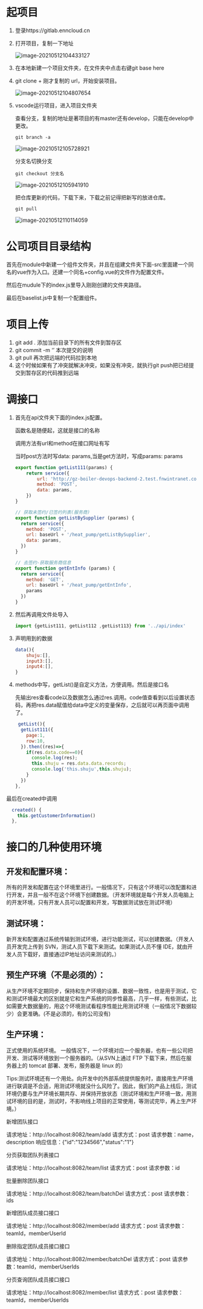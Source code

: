 # 起项目

1. 登录https://gitlab.enncloud.cn

2. 打开项目，复制一下地址

   ![image-20210512104433127](C:\Users\yaotingtinga\AppData\Roaming\Typora\typora-user-images\image-20210512104433127.png)

3. 在本地新建一个项目文件夹，在文件夹中点击右键git base here

4. git clone + 刚才复制的 url，开始安装项目。

   ![image-20210512104807654](C:\Users\yaotingtinga\AppData\Roaming\Typora\typora-user-images\image-20210512104807654.png)

5. vscode运行项目，进入项目文件夹

   查看分支，复制的地址是著项目的有master还有develop，只能在develop中更改。

   ```git
   git branch -a
   ```

   ![image-20210512105728921](C:\Users\yaotingtinga\AppData\Roaming\Typora\typora-user-images\image-20210512105728921.png)

   分支名切换分支

   ```git
   git checkout 分支名
   ```

   ![image-20210512105941910](C:\Users\yaotingtinga\AppData\Roaming\Typora\typora-user-images\image-20210512105941910.png)

   把仓库更新的代码，下载下来，下载之前记得把新写的放进仓库。

   ```git
   git pull
   ```

   ![image-20210512110114059](C:\Users\yaotingtinga\AppData\Roaming\Typora\typora-user-images\image-20210512110114059.png)

# 公司项目目录结构

首先在module中新建一个组件文件夹，并且在组建文件夹下面-src里面建一个同名的vue作为入口。还建一个同名+config.vue的文件作为配置文件。

然后在mudule下的index.js里导入刚刚创建的文件夹路径。

最后在baselist.js中复制一个配置组件。

# 项目上传

1. git add .   添加当前目录下的所有文件到暂存区
2. git commit -m ‘’  本次提交的说明
3. git pull 再次把远端的代码拉到本地
4. 这个时候如果有了冲突就解决冲突，如果没有冲突，就执行git push把已经提交到暂存区的代码推到远端

# 调接口

1. 首先在api文件夹下面的index.js配置。

   函数名是随便起，这就是接口的名称

   调用方法有url和method在接口网址有写

   当时post方法时写data: params,当是get方法时，写成params: params

   ```js
   export function getList111(params) {
       return service({
           url: 'http://gz-boiler-devops-backend-2.test.fnwintranet.com/work/order/list',
           method: 'POST',
           data: params,
       })
   }
   ```

   ```js
   // 获取未签约/已签约列表(服务商)
   export function getListBySupplier (params) {
     return service({
       method: 'POST',
       url: baseUrl + '/heat_pump/getListBySupplier',
       data: params,
     })
   }
   
   // 去签约-获取服务商信息
   export function getEntInfo (params) {
     return service({
       method: 'GET',
       url: baseUrl + '/heat_pump/getEntInfo',
       params
     })
   }
   ```

2. 然后再调用文件处导入

   ```js
   import {getList111, getList112 ,getList113} from '../api/index'
   ```

3. 声明用到的数据

   ```js
   data(){
       shuju:[],
       input3:[],
       input4:[],
   }
   ```

4. methods中写，getList()是自定义方法，方便调用。然后是接口名

   先输出res查看code以及数据怎么通过res.调用。code值查看到以后设置状态码，再把res.data赋值给data中定义的变量保存，之后就可以再页面中调用了。

   ```js
    getList(){
     getList111({
       page:1,
       row:10,
     }).then((res)=>{
       if(res.data.code==0){
         console.log(res);
         this.shuju = res.data.data.records;
         console.log('this.shuju',this.shuju);
       }
     })
   },
   ```

最后在created中调用

```js
  created() {
    this.getCustomerInformation()
  },
```

# 接口的几种使用环境

## 开发和配置环境：

所有的开发和配置在这个环境里进行。一般情况下，只有这个环境可以改配置和进行开发，并且一般不在这个环境下创建数据。（开发环境就是每个开发人员电脑上的开发环境，只有开发人员可以配置和开发，写数据测试放在测试环境）

## 测试环境：

新开发和配置通过系统传输到测试环境，进行功能测试，可以创建数据。（开发人员开发完上传到 SVN，测试人员下载下来测试。如果测试人员不懂 IDE，就由开发人员下载好，直接通过IP地址访问来测试的。） 

## 预生产环境（不是必须的）：

从生产环境不定期同步，保持和生产环境的设置、数据一致性，也是用于测试，它和测试环境最大的区别就是它和生产系统的同步性最高，几乎一样，有些测试，比如需要大数据量的，用这个环境测试看程序性能比用测试环境（一般情况下数据较少）会更准确。(不是必须的，有的公司没有) 

## 生产环境：

正式使用的系统环境。 一般情况下，一个环境对应一个服务器，也有一些公司把开发、测试等环境放到一个服务器的。（从SVN上通过 FTP 下载下来，然后在服务器上的 tomcat 部署、发布，服务器是 linux 的） 

Tips:测试环境还有一个用处。向开发中的外部系统提供服务时，直接用生产环境进行联调是不合适，用测试环境就没什么风险了。因此，我们的产品上线后，测试环境仍要与生产环境长期共存、并保持开放状态（测试环境和生产环境一致，用测试环境的目的是，测试时，不影响线上项目的正常使用，等测试完毕，再上生产环境。）





新增团队接口

请求地址：http://localhost:8082/team/add
请求方式：post
请求参数：name，description
响应信息：{"id":"1234566","status":"1"}


分页获取团队列表接口

请求地址：http://localhost:8082/team/list
请求方式：post
请求参数：id


批量删除团队接口

请求地址：http://localhost:8082/team/batchDel
请求方式：post
请求参数：ids


新增团队成员接口接口

请求地址：http://localhost:8082/member/add
请求方式：post
请求参数：teamId，memberUserId


删除指定团队成员接口接口

请求地址：http://localhost:8082/member/batchDel
请求方式：post
请求参数：teamId，memberUserIds


分页查询团队成员接口接口

请求地址：http://localhost:8082/member/list
请求方式：post
请求参数：teamId，memberUserIds

